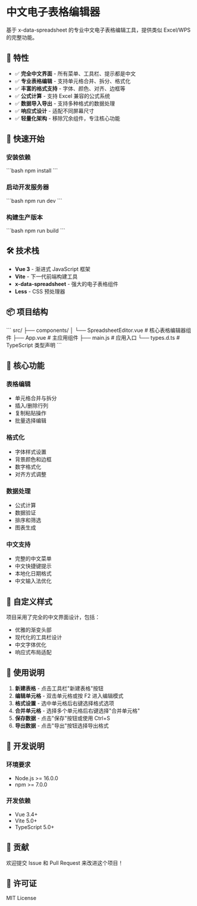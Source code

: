 # 中文电子表格编辑器

基于 x-data-spreadsheet 的专业中文电子表格编辑工具，提供类似 Excel/WPS 的完整功能。

## 🌟 特性

- ✅ **完全中文界面** - 所有菜单、工具栏、提示都是中文
- ✅ **专业表格编辑** - 支持单元格合并、拆分、格式化
- ✅ **丰富的格式支持** - 字体、颜色、对齐、边框等
- ✅ **公式计算** - 支持 Excel 兼容的公式系统
- ✅ **数据导入导出** - 支持多种格式的数据处理
- ✅ **响应式设计** - 适配不同屏幕尺寸
- ✅ **轻量化架构** - 移除冗余组件，专注核心功能

## 🚀 快速开始

### 安装依赖
\`\`\`bash
npm install
\`\`\`

### 启动开发服务器
\`\`\`bash
npm run dev
\`\`\`

### 构建生产版本
\`\`\`bash
npm run build
\`\`\`

## 🛠️ 技术栈

- **Vue 3** - 渐进式 JavaScript 框架
- **Vite** - 下一代前端构建工具
- **x-data-spreadsheet** - 强大的电子表格组件
- **Less** - CSS 预处理器

## 📦 项目结构

\`\`\`
src/
├── components/
│   └── SpreadsheetEditor.vue    # 核心表格编辑器组件
├── App.vue                      # 主应用组件
├── main.js                      # 应用入口
└── types.d.ts                   # TypeScript 类型声明
\`\`\`

## 🎯 核心功能

### 表格编辑
- 单元格合并与拆分
- 插入/删除行列
- 复制粘贴操作
- 批量选择编辑

### 格式化
- 字体样式设置
- 背景颜色和边框
- 数字格式化
- 对齐方式调整

### 数据处理
- 公式计算
- 数据验证
- 排序和筛选
- 图表生成

### 中文支持
- 完整的中文菜单
- 中文快捷键提示
- 本地化日期格式
- 中文输入法优化

## 🎨 自定义样式

项目采用了完全的中文界面设计，包括：

- 优雅的渐变头部
- 现代化的工具栏设计
- 中文字体优化
- 响应式布局适配

## 📝 使用说明

1. **新建表格** - 点击工具栏"新建表格"按钮
2. **编辑单元格** - 双击单元格或按 F2 进入编辑模式
3. **格式设置** - 选中单元格后右键选择格式选项
4. **合并单元格** - 选择多个单元格后右键选择"合并单元格"
5. **保存数据** - 点击"保存"按钮或使用 Ctrl+S
6. **导出数据** - 点击"导出"按钮选择导出格式

## 🔧 开发说明

### 环境要求
- Node.js >= 16.0.0
- npm >= 7.0.0

### 开发依赖
- Vue 3.4+
- Vite 5.0+
- TypeScript 5.0+

## 🤝 贡献

欢迎提交 Issue 和 Pull Request 来改进这个项目！

## 📄 许可证

MIT License